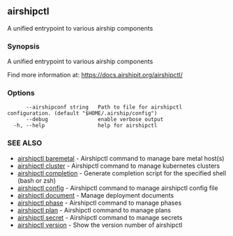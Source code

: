 ## airshipctl

A unified entrypoint to various airship components

### Synopsis

A unified entrypoint to various airship components

  Find more information at: https://docs.airshipit.org/airshipctl/


### Options

```
      --airshipconf string   Path to file for airshipctl configuration. (default "$HOME/.airship/config")
      --debug                enable verbose output
  -h, --help                 help for airshipctl
```

### SEE ALSO

* [airshipctl baremetal](airshipctl_baremetal.md)	 - Airshipctl command to manage bare metal host(s)
* [airshipctl cluster](airshipctl_cluster.md)	 - Airshipctl command to manage kubernetes clusters
* [airshipctl completion](airshipctl_completion.md)	 - Generate completion script for the specified shell (bash or zsh)
* [airshipctl config](airshipctl_config.md)	 - Airshipctl command to manage airshipctl config file
* [airshipctl document](airshipctl_document.md)	 - Manage deployment documents
* [airshipctl phase](airshipctl_phase.md)	 - Airshipctl command to manage phases
* [airshipctl plan](airshipctl_plan.md)	 - Airshipctl command to manage plans
* [airshipctl secret](airshipctl_secret.md)	 - Airshipctl command to manage secrets
* [airshipctl version](airshipctl_version.md)	 - Show the version number of airshipctl

